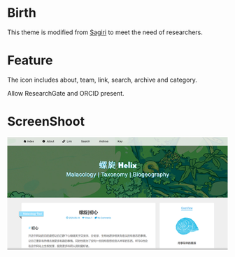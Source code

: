 Birth
=================
This theme is modified from [Sagiri](https://github.com/shiyiya/typecho-theme-sagiri) to meet the need of researchers.

Feature
=================
The icon includes about, team, link, search, archive and category.

Allow ResearchGate and ORCID present.

ScreenShoot
=================
<img src="https://github.com/starsareintherose/Typecho-Malacologist/blob/main/screenshot.png" alt="GitHub" title="GitHub,Social Coding" width="700" />
